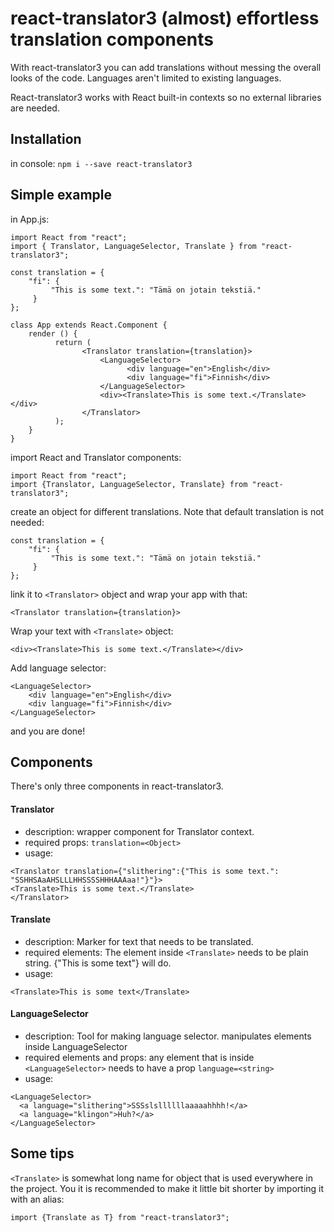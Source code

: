 # react-translator3 (almost) effortless translation components
With react-translator3 you can add translations without messing the overall looks of the code. Languages aren't limited to existing languages.

React-translator3 works with React built-in contexts so no external libraries are needed.

## Installation

in console:
```npm i --save react-translator3```


## Simple example

in App.js:
```
import React from "react";
import { Translator, LanguageSelector, Translate } from "react-translator3";

const translation = {
    "fi": {
         "This is some text.": "Tämä on jotain tekstiä."
     }
};

class App extends React.Component {
    render () {
          return (
                <Translator translation={translation}>
                    <LanguageSelector>
                          <div language="en">English</div>
                          <div language="fi">Finnish</div>
                    </LanguageSelector>
                    <div><Translate>This is some text.</Translate></div>
                </Translator>
          );
    }
}

```

import React and Translator components:
```
import React from "react";
import {Translator, LanguageSelector, Translate} from "react-translator3";
```

create an object for different translations. Note that default translation is not needed:
```
const translation = {
    "fi": {
         "This is some text.": "Tämä on jotain tekstiä."
     }
};
```

link it to `<Translator>` object and wrap your app with that:
```
<Translator translation={translation}>
```
Wrap your text with `<Translate>` object:
```
<div><Translate>This is some text.</Translate></div>
```
Add language selector:
```
<LanguageSelector>
    <div language="en">English</div>
    <div language="fi">Finnish</div>
</LanguageSelector>
```

and you are done!

## Components
There's only three components in react-translator3. 

#### Translator
- description: wrapper component for Translator context. 
- required props: `translation=<Object>`
- usage: 
```
<Translator translation={"slithering":{"This is some text.": "SSHHSAaAHSLLLHHSSSSHHHAAAaa!"}"}>
<Translate>This is some text.</Translate>
</Translator>
```


#### Translate
- description: Marker for text that needs to be translated.
- required elements: The element inside `<Translate>` needs to be plain string. {"This is some text"} will do. 
- usage: 
```
<Translate>This is some text</Translate>
```

#### LanguageSelector
- description: Tool for making language selector. manipulates elements inside LanguageSelector
- required elements and props: any element that is inside `<LanguageSelector>` needs to have a prop `language=<string>`
- usage:
```
<LanguageSelector>
  <a language="slithering">SSSslsllllllaaaaahhhh!</a>
  <a language="klingon">Huh?</a>
</LanguageSelector>
```

## Some tips
`<Translate>` is somewhat long name for object that is used everywhere in the project. You it is recommended to make it little bit shorter by importing it with an alias:
```
import {Translate as T} from "react-translator3";
```